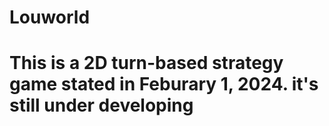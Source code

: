 # Louworld
# This is a 2D turn-based strategy game stated in Feburary 1, 2024. it's still under developing
